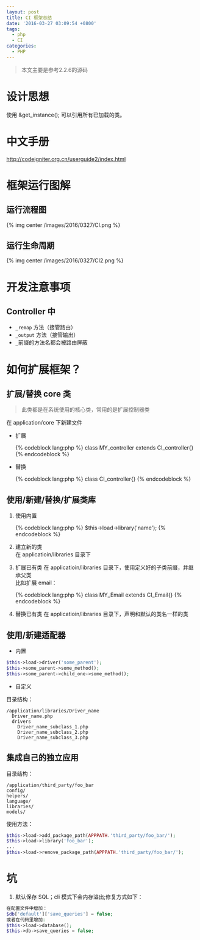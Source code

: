 ```yaml
---
layout: post
title: CI 框架总结
date: '2016-03-27 03:09:54 +0800'
tags:
  - php
  - CI
categories:
  - PHP
---
```


>本文主要是参考2.2.6的源码

# 设计思想

使用 &get_instance(); 可以引用所有已加载的类。
<!-- more -->
# 中文手册
http://codeigniter.org.cn/userguide2/index.html  
# 框架运行图解

## 运行流程图
{% img center /images/2016/0327/CI.png %}

## 运行生命周期
{% img center /images/2016/0327/CI2.png %}


# 开发注意事项

## Controller 中

* `_remap` 方法（接管路由）
* `_output` 方法（接管输出）
* `_`前缀的方法名都会被路由屏蔽

# 如何扩展框架？

## 扩展/替换 core 类
>此类都是在系统使用的核心类，常用的是扩展控制器类

在 application/core 下新建文件

- 扩展

	{% codeblock lang:php %}
	class MY_controller extends CI_controller{}
	{% endcodeblock %}
- 替换

	{% codeblock lang:php %}
	class CI_controller{}
	{% endcodeblock %}

## 使用/新建/替换/扩展类库  

1. 使用内置

	{% codeblock lang:php %}
	$this->load->library('name');
	{% endcodeblock %}

2. 建立新的类  
	在 applicatioin/libraries 目录下
3. 扩展已有类
	在 applicatioin/libraries 目录下，使用定义好的子类前缀，并继承父类  
	比如扩展 email：  

	{% codeblock lang:php %}
	class MY_Email extends CI_Email{}
	{% endcodeblock %}
3. 替换已有类
	在 applicatioin/libraries 目录下，声明和默认的类名一样的类



## 使用/新建适配器

- 内置

``` php
$this->load->driver('some_parent');
$this->some_parent->some_method();
$this->some_parent->child_one->some_method();
```

- 自定义

目录结构：

```
/application/libraries/Driver_name
  Driver_name.php
  drivers
  	Driver_name_subclass_1.php
  	Driver_name_subclass_2.php
  	Driver_name_subclass_3.php
```



## 集成自己的独立应用

目录结构：

```
/application/third_party/foo_bar
config/
helpers/
language/
libraries/
models/
```

使用方法：

```php
$this->load->add_package_path(APPPATH.'third_party/foo_bar/');
$this->load->library('foo_bar');
...
$this->load->remove_package_path(APPPATH.'third_party/foo_bar/');
```

# 坑
1. 默认保存 SQL；cli 模式下会内存溢出;修复方式如下：

``` php
在配置文件中增加：
$db['default']['save_queries'] = false;
或者在代码里增加:
$this->load->database();
$this->db->save_queries = false;
```

